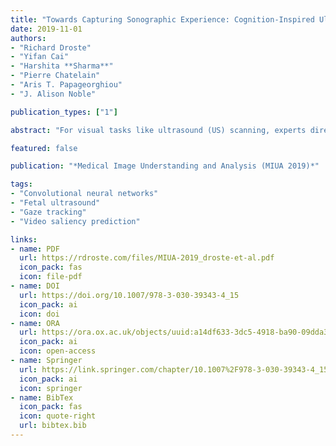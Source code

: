 ```yaml
---
title: "Towards Capturing Sonographic Experience: Cognition-Inspired Ultrasound Video Saliency Prediction"
date: 2019-11-01
authors:
- "Richard Droste"
- "Yifan Cai"
- "Harshita **Sharma**"
- "Pierre Chatelain"
- "Aris T. Papageorghiou"
- "J. Alison Noble"

publication_types: ["1"]

abstract: "For visual tasks like ultrasound (US) scanning, experts direct their gaze towards regions of task-relevant information. Therefore, learning to predict the gaze of sonographers on US videos captures the spatio-temporal patterns that are important for US scanning. The spatial distribution of gaze points on video frames can be represented through heat maps termed saliency maps. Here, we propose a temporally bidirectional model for video saliency prediction (BDS-Net), drawing inspiration from modern theories of human cognition. The model consists of a convolutional neural network (CNN) encoder followed by a bidirectional gated-recurrent-unit recurrent convolutional network (GRU-RCN) decoder. The temporal bidirectionality mimics human cognition, which simultaneously reacts to past and predicts future sensory inputs. We train the BDS-Net alongside spatial and temporally one-directional comparative models on the task of predicting saliency in videos of US abdominal circumference plane detection. The BDS-Net outperforms the comparative models on four out of five saliency metrics. We present a qualitative analysis on representative examples to explain the model’s superior performance."

featured: false

publication: "*Medical Image Understanding and Analysis (MIUA 2019)*"

tags:
- "Convolutional neural networks"
- "Fetal ultrasound"
- "Gaze tracking"
- "Video saliency prediction"

links:
- name: PDF
  url: https://rdroste.com/files/MIUA-2019_droste-et-al.pdf
  icon_pack: fas
  icon: file-pdf
- name: DOI
  url: https://doi.org/10.1007/978-3-030-39343-4_15
  icon_pack: ai
  icon: doi
- name: ORA
  url: https://ora.ox.ac.uk/objects/uuid:a14df633-3dc5-4918-ba90-09dda3f51363
  icon_pack: ai
  icon: open-access
- name: Springer
  url: https://link.springer.com/chapter/10.1007%2F978-3-030-39343-4_15
  icon_pack: ai
  icon: springer
- name: BibTex
  icon_pack: fas
  icon: quote-right
  url: bibtex.bib
---
```



